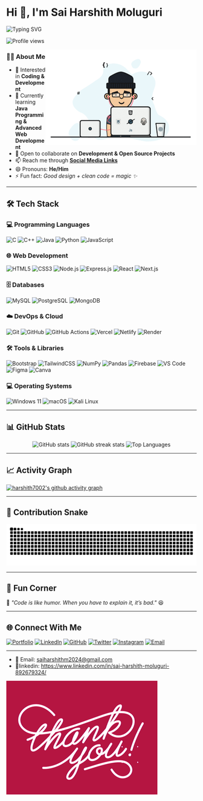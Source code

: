 # Hi 👋, I'm Sai Harshith Moluguri


![Typing SVG](https://readme-typing-svg.demolab.com?font=Fira+Code&size=22&pause=1000&color=00FF00&center=true&vCenter=true&width=600&lines=Open+Source+Contributor+🌍;Tech+Explorer🔭;Computer+Science+Engineer👨‍💻;Web+Developer💻)



<!-- Profile Views -->
<p align="left">
  <img src="https://komarev.com/ghpvc/?username=harshith7002&label=Profile%20views&color=0e75b6&style=flat" alt="Profile views" />
</p>

<!-- Coder GIF -->
<img align="right" alt="Coding Student" width="400" src="coding-student.gif" />




### 👨‍💻 About Me
- 👀 Interested in **Coding & Development**  
- 🌱 Currently learning **Java Programming & Advanced Web Development**  
- 💞 Open to collaborate on **Development & Open Source Projects**  
- 📫 Reach me through **[Social Media Links](#)**  
- 😄 Pronouns: **He/Him**  
- ⚡ Fun fact: *Good design + clean code = magic ✨*  


---

## 🛠️ Tech Stack

### 💻 Programming Languages
![C](https://img.shields.io/badge/C-00599C?style=for-the-badge&logo=c&logoColor=white)
![C++](https://img.shields.io/badge/C++-00599C?style=for-the-badge&logo=cplusplus&logoColor=white)
![Java](https://img.shields.io/badge/Java-007396?style=for-the-badge&logo=java&logoColor=white)
![Python](https://img.shields.io/badge/Python-3776AB?style=for-the-badge&logo=python&logoColor=white)
![JavaScript](https://img.shields.io/badge/JavaScript-F7DF1E?style=for-the-badge&logo=javascript&logoColor=black)

### 🌐 Web Development
![HTML5](https://img.shields.io/badge/HTML5-E34F26?style=for-the-badge&logo=html5&logoColor=white)
![CSS3](https://img.shields.io/badge/CSS3-1572B6?style=for-the-badge&logo=css3&logoColor=white)
![Node.js](https://img.shields.io/badge/Node.js-339933?style=for-the-badge&logo=nodedotjs&logoColor=white)
![Express.js](https://img.shields.io/badge/Express.js-000000?style=for-the-badge&logo=express&logoColor=white)
![React](https://img.shields.io/badge/React-20232A?style=for-the-badge&logo=react&logoColor=61DAFB)
![Next.js](https://img.shields.io/badge/Next.js-000000?style=for-the-badge&logo=nextdotjs&logoColor=white)


### 🗄️ Databases
![MySQL](https://img.shields.io/badge/MySQL-4479A1?style=for-the-badge&logo=mysql&logoColor=white)
![PostgreSQL](https://img.shields.io/badge/PostgreSQL-316192?style=for-the-badge&logo=postgresql&logoColor=white)
![MongoDB](https://img.shields.io/badge/MongoDB-4EA94B?style=for-the-badge&logo=mongodb&logoColor=white)


### ☁️ DevOps & Cloud
![Git](https://img.shields.io/badge/Git-F05032?style=for-the-badge&logo=git&logoColor=white)
![GitHub](https://img.shields.io/badge/GitHub-181717?style=for-the-badge&logo=github&logoColor=white)
![GitHub Actions](https://img.shields.io/badge/GitHub_Actions-2088FF?style=for-the-badge&logo=githubactions&logoColor=white)
![Vercel](https://img.shields.io/badge/Vercel-000000?style=for-the-badge&logo=vercel&logoColor=white)
![Netlify](https://img.shields.io/badge/Netlify-00C7B7?style=for-the-badge&logo=netlify&logoColor=white)
![Render](https://img.shields.io/badge/Render-46E3B7?style=for-the-badge&logo=render&logoColor=black)

### 🛠️ Tools & Libraries
![Bootstrap](https://img.shields.io/badge/Bootstrap-7952B3?style=for-the-badge&logo=bootstrap&logoColor=white)
![TailwindCSS](https://img.shields.io/badge/TailwindCSS-38B2AC?style=for-the-badge&logo=tailwindcss&logoColor=white)
![NumPy](https://img.shields.io/badge/NumPy-013243?style=for-the-badge&logo=numpy&logoColor=white)
![Pandas](https://img.shields.io/badge/Pandas-150458?style=for-the-badge&logo=pandas&logoColor=white)
![Firebase](https://img.shields.io/badge/Firebase-FFCA28?style=for-the-badge&logo=firebase&logoColor=black)
![VS Code](https://img.shields.io/badge/VS%20Code-0078D4?style=for-the-badge&logo=visualstudiocode&logoColor=white)
![Figma](https://img.shields.io/badge/Figma-F24E1E?style=for-the-badge&logo=figma&logoColor=white)
![Canva](https://img.shields.io/badge/Canva-00C4CC?style=for-the-badge&logo=canva&logoColor=white)

### 💻 Operating Systems
![Windows 11](https://img.shields.io/badge/Windows_11-0078D6?style=for-the-badge&logo=windows11&logoColor=white)
![macOS](https://img.shields.io/badge/macOS-000000?style=for-the-badge&logo=apple&logoColor=white)
![Kali Linux](https://img.shields.io/badge/Kali_Linux-557C94?style=for-the-badge&logo=kalilinux&logoColor=white)

---

## 📊 GitHub Stats
<p align="center">
  <img src="https://github-readme-stats.vercel.app/api?username=harshith7002&show_icons=true&theme=tokyonight" alt="GitHub stats" />
  <img src="https://github-readme-streak-stats.herokuapp.com/?user=harshith7002&theme=tokyonight" alt="GitHub streak stats" />
  <img src="https://github-readme-stats.vercel.app/api/top-langs/?username=harshith7002&layout=compact&theme=tokyonight" alt="Top Languages" />
</p>

---

## 📈 Activity Graph
[![harshith7002's github activity graph](https://github-readme-activity-graph.vercel.app/graph?username=harshith7002&bg_color=1a1b27&color=38bdae&line=38bdae&point=f5a97f&area=true&hide_border=true)](https://github.com/ashutosh00710/github-readme-activity-graph)

---
## 🐍 Contribution Snake
![snake gif](https://github.com/harshith7002/harshith7002/blob/output/github-contribution-grid-snake.svg)


---

## 🎉 Fun Corner
💬 *"Code is like humor. When you have to explain it, it’s bad."* 😆  

---

## 🌐 Connect With Me

[![Portfolio](https://img.shields.io/badge/Portfolio-black?style=for-the-badge&logo=appveyor)](https://yourportfolio.com) [![LinkedIn](https://img.shields.io/badge/LinkedIn-blue?style=for-the-badge&logo=linkedin)](https://www.linkedin.com/in/sai-harshith-moluguri-892679324/) [![GitHub](https://img.shields.io/badge/GitHub-black?style=for-the-badge&logo=github)](https://github.com/harshith7002) [![Twitter](https://img.shields.io/badge/Twitter-1DA1F2?style=for-the-badge&logo=twitter&logoColor=white)](https://twitter.com/harshith0702) [![Instagram](https://img.shields.io/badge/Instagram-E4405F?style=for-the-badge&logo=instagram&logoColor=white)](https://instagram.com/saiharshithm07) [![Email](https://img.shields.io/badge/Email-D14836?style=for-the-badge&logo=gmail&logoColor=white)](mailto:saiharshithm2024l@gmail.com)

---

- 📧 Email: saiharshithm2024@gmail.com
- 📱linkedin: https://www.linkedin.com/in/sai-harshith-moluguri-892679324/



![End Animation](end.gif)


